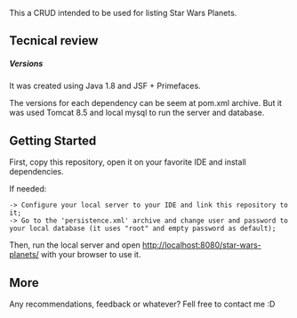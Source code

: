This a CRUD intended to be used for listing Star Wars Planets.

## Tecnical review
##### Versions

It was created using Java 1.8 and JSF + Primefaces.

The versions for each dependency can be seem at pom.xml archive. But it was used Tomcat 8.5 and local mysql to run the server and database.


## Getting Started
First, copy this repository, open it on your favorite IDE and install dependencies.

If needed: 

	-> Configure your local server to your IDE and link this repository to it;
	-> Go to the 'persistence.xml' archive and change user and password to your local database (it uses "root" and empty password as default);

Then, run the local server and open [http://localhost:8080/star-wars-planets/](http://localhost:8080/star-wars-planets/) with your browser to use it.

## More
Any recommendations, feedback or whatever? Fell free to contact me :D